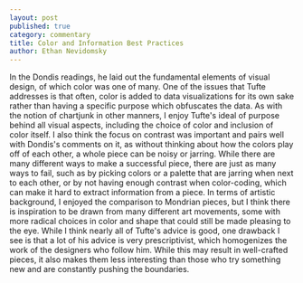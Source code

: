 ```yaml
---
layout: post
published: true
category: commentary
title: Color and Information Best Practices
author: Ethan Nevidomsky
---
```

In the Dondis readings, he laid out the fundamental elements of visual design, of which color was one of many. One of the issues that Tufte addresses is that often, color is added to data visualizations for its own sake rather than having a specific purpose which obfuscates the data. As with the notion of chartjunk in other manners, I enjoy Tufte's ideal of purpose behind all visual aspects, including the choice of color and inclusion of color itself. I also think the focus on contrast was important and pairs well with Dondis's comments on it, as without thinking about how the colors play off of each other, a whole piece can be noisy or jarring. While there are many different ways to make a successful piece, there are just as many ways to fail, such as by picking colors or a palette that are jarring when next to each other, or by not having enough contrast when color-coding, which can make it hard to extract information from a piece. In terms of artistic background, I enjoyed the comparison to Mondrian pieces, but I think there is inspiration to be drawn from many different art movements, some with more radical choices in color and shape that could still be made pleasing to the eye. While I think nearly all of Tufte's advice is good, one drawback I see is that a lot of his advice is very prescriptivist, which homogenizes the work of the designers who follow him. While this may result in well-crafted pieces, it also makes them less interesting than those who try something new and are constantly pushing the boundaries.